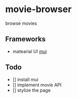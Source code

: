 # movie-browser

browse movies

## Frameworks

- matearial UI [mui](https://mui.com/)

## Todo

- [] install mui
- [] implement movie API
- [] stylize the page
